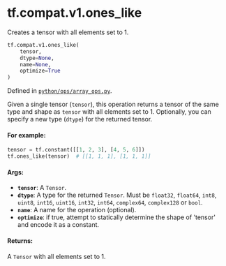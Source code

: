<div itemscope itemtype="http://developers.google.com/ReferenceObject">
<meta itemprop="name" content="tf.compat.v1.ones_like" />
<meta itemprop="path" content="Stable" />
</div>

# tf.compat.v1.ones_like

Creates a tensor with all elements set to 1.

``` python
tf.compat.v1.ones_like(
    tensor,
    dtype=None,
    name=None,
    optimize=True
)
```



Defined in [`python/ops/array_ops.py`](/code/stable/tensorflow/python/ops/array_ops.py).

<!-- Placeholder for "Used in" -->

Given a single tensor (`tensor`), this operation returns a tensor of the same
type and shape as `tensor` with all elements set to 1. Optionally, you can
specify a new type (`dtype`) for the returned tensor.

#### For example:



```python
tensor = tf.constant([[1, 2, 3], [4, 5, 6]])
tf.ones_like(tensor)  # [[1, 1, 1], [1, 1, 1]]
```

#### Args:


* <b>`tensor`</b>: A `Tensor`.
* <b>`dtype`</b>: A type for the returned `Tensor`. Must be `float32`, `float64`,
  `int8`, `uint8`, `int16`, `uint16`, `int32`, `int64`, `complex64`,
  `complex128` or `bool`.
* <b>`name`</b>: A name for the operation (optional).
* <b>`optimize`</b>: if true, attempt to statically determine the shape of 'tensor' and
  encode it as a constant.


#### Returns:

A `Tensor` with all elements set to 1.
